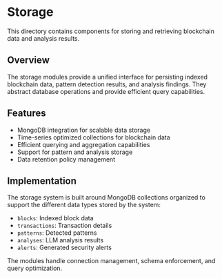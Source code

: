 # Storage

This directory contains components for storing and retrieving blockchain data and analysis results.

## Overview

The storage modules provide a unified interface for persisting indexed blockchain data, pattern detection results, and analysis findings. They abstract database operations and provide efficient query capabilities.

## Features

- MongoDB integration for scalable data storage
- Time-series optimized collections for blockchain data
- Efficient querying and aggregation capabilities
- Support for pattern and analysis storage
- Data retention policy management

## Implementation

The storage system is built around MongoDB collections organized to support the different data types stored by the system:

- `blocks`: Indexed block data
- `transactions`: Transaction details
- `patterns`: Detected patterns
- `analyses`: LLM analysis results
- `alerts`: Generated security alerts

The modules handle connection management, schema enforcement, and query optimization.
